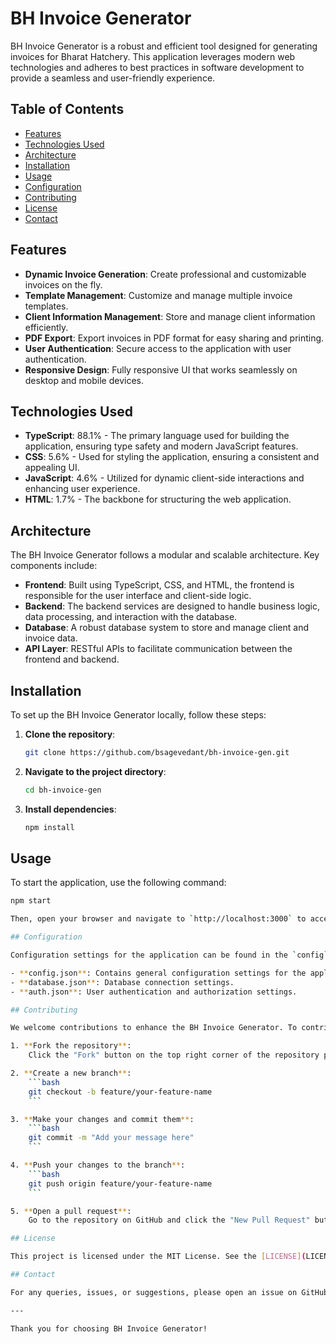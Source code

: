 # BH Invoice Generator

BH Invoice Generator is a robust and efficient tool designed for generating invoices for Bharat Hatchery. This application leverages modern web technologies and adheres to best practices in software development to provide a seamless and user-friendly experience.

## Table of Contents

- [Features](#features)
- [Technologies Used](#technologies-used)
- [Architecture](#architecture)
- [Installation](#installation)
- [Usage](#usage)
- [Configuration](#configuration)
- [Contributing](#contributing)
- [License](#license)
- [Contact](#contact)

## Features

- **Dynamic Invoice Generation**: Create professional and customizable invoices on the fly.
- **Template Management**: Customize and manage multiple invoice templates.
- **Client Information Management**: Store and manage client information efficiently.
- **PDF Export**: Export invoices in PDF format for easy sharing and printing.
- **User Authentication**: Secure access to the application with user authentication.
- **Responsive Design**: Fully responsive UI that works seamlessly on desktop and mobile devices.

## Technologies Used

- **TypeScript**: 88.1% - The primary language used for building the application, ensuring type safety and modern JavaScript features.
- **CSS**: 5.6% - Used for styling the application, ensuring a consistent and appealing UI.
- **JavaScript**: 4.6% - Utilized for dynamic client-side interactions and enhancing user experience.
- **HTML**: 1.7% - The backbone for structuring the web application.

## Architecture

The BH Invoice Generator follows a modular and scalable architecture. Key components include:

- **Frontend**: Built using TypeScript, CSS, and HTML, the frontend is responsible for the user interface and client-side logic.
- **Backend**: The backend services are designed to handle business logic, data processing, and interaction with the database.
- **Database**: A robust database system to store and manage client and invoice data.
- **API Layer**: RESTful APIs to facilitate communication between the frontend and backend.

## Installation

To set up the BH Invoice Generator locally, follow these steps:

1. **Clone the repository**:
    ```bash
    git clone https://github.com/bsagevedant/bh-invoice-gen.git
    ```

2. **Navigate to the project directory**:
    ```bash
    cd bh-invoice-gen
    ```

3. **Install dependencies**:
    ```bash
    npm install
    ```

## Usage

To start the application, use the following command:

```bash
npm start

Then, open your browser and navigate to `http://localhost:3000` to access the application.

## Configuration

Configuration settings for the application can be found in the `config` directory. Key configuration files include:

- **config.json**: Contains general configuration settings for the application.
- **database.json**: Database connection settings.
- **auth.json**: User authentication and authorization settings.

## Contributing

We welcome contributions to enhance the BH Invoice Generator. To contribute, please follow these steps:

1. **Fork the repository**:
    Click the "Fork" button on the top right corner of the repository page.

2. **Create a new branch**:
    ```bash
    git checkout -b feature/your-feature-name
    ```

3. **Make your changes and commit them**:
    ```bash
    git commit -m "Add your message here"
    ```

4. **Push your changes to the branch**:
    ```bash
    git push origin feature/your-feature-name
    ```

5. **Open a pull request**:
    Go to the repository on GitHub and click the "New Pull Request" button. Provide a detailed description of your changes.

## License

This project is licensed under the MIT License. See the [LICENSE](LICENSE) file for more details.

## Contact

For any queries, issues, or suggestions, please open an issue on GitHub or contact us directly.

---

Thank you for choosing BH Invoice Generator!
```
